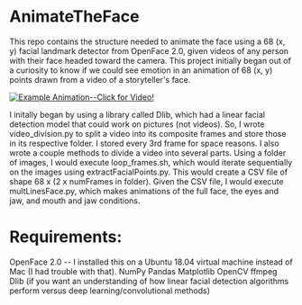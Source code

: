 # AnimateTheFace

This repo contains the structure needed to animate the face using a 68 (x, y) facial landmark detector from OpenFace 2.0, given videos of any person with their face headed toward the camera. This project initially began out of a curiosity to know if we could see emotion in an animation of 68 (x, y) points drawn from a video of a storyteller's face.


[![Example Animation--Click for Video!](https://img.youtube.com/vi/yC4847qwE80/0.jpg)](https://www.youtube.com/watch?v=yC4847qwE80)


I initally began by using a library called Dlib, which had a linear facial detection model that could work on pictures (not videos). So, I wrote video_division.py to split a video into its composite frames and store those in its respective folder. I stored every 3rd frame for space reasons. I also wrote a couple methods to divide a video into several parts. Using a folder of images, I would execute loop_frames.sh, which would iterate sequentially on the images using extractFacialPoints.py. This would create a CSV file of shape 68 x (2 x numFrames in folder). Given the CSV file, I would execute multLinesFace.py, which makes animations of the full face, the eyes and jaw, and mouth and jaw conditions. 

# Requirements: 
OpenFace 2.0 -- I installed this on a Ubuntu 18.04 virtual machine instead of Mac (I had trouble with that).
NumPy
Pandas
Matplotlib
OpenCV
ffmpeg
Dlib (if you want an understanding of how linear facial detection algorithms perform versus deep learning/convolutional methods)
